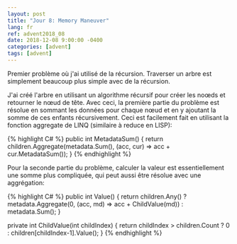 ```yaml
---
layout: post
title: "Jour 8: Memory Maneuver"
lang: fr
ref: advent2018_08
date: 2018-12-08 9:00:00 -0400
categories: [advent]
tags: [advent]
---
```

Premier problème où j'ai utilisé de la récursion. Traverser un arbre est simplement beaucoup plus simple avec de la récursion.

J'ai créé l'arbre en utilisant un algorithme récursif pour créer les noœds et retourner le nœud de tête. Avec ceci, la première partie du problème est résolue en sommant les données pour chaque nœud et en y ajoutant la somme de ces enfants récursivement. Ceci est facilement fait en utilisant la fonction aggregate de LINQ (similaire à reduce en LISP):

{% highlight C# %}
public int MetadataSum()
{
    return children.Aggregate(metadata.Sum(), (acc, cur) => acc + cur.MetadataSum());
}
{% endhighlight %}

Pour la seconde partie du problème, calculer la valeur est essentiellement une somme plus compliquée, qui peut aussi être résolue avec une aggrégation:

{% highlight C# %}
public int Value()
{
    return children.Any() ? metadata.Aggregate(0, (acc, md) => acc + ChildValue(md)) : metadata.Sum();
}

private int ChildValue(int childIndex)
{
    return childIndex > children.Count ? 0 : children[childIndex-1].Value();
}
{% endhighlight %}

